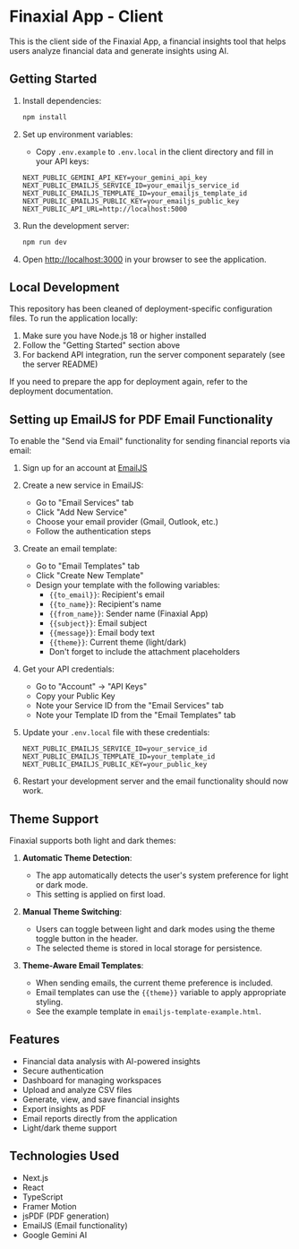 # Finaxial App - Client

This is the client side of the Finaxial App, a financial insights tool that helps users analyze financial data and generate insights using AI.

## Getting Started

1. Install dependencies:
   ```bash
   npm install
   ```

2. Set up environment variables:
   - Copy `.env.example` to `.env.local` in the client directory and fill in your API keys:
   ```
   NEXT_PUBLIC_GEMINI_API_KEY=your_gemini_api_key
   NEXT_PUBLIC_EMAILJS_SERVICE_ID=your_emailjs_service_id
   NEXT_PUBLIC_EMAILJS_TEMPLATE_ID=your_emailjs_template_id
   NEXT_PUBLIC_EMAILJS_PUBLIC_KEY=your_emailjs_public_key
   NEXT_PUBLIC_API_URL=http://localhost:5000
   ```

3. Run the development server:
   ```bash
   npm run dev
   ```

4. Open [http://localhost:3000](http://localhost:3000) in your browser to see the application.

## Local Development

This repository has been cleaned of deployment-specific configuration files. To run the application locally:

1. Make sure you have Node.js 18 or higher installed
2. Follow the "Getting Started" section above
3. For backend API integration, run the server component separately (see the server README)

If you need to prepare the app for deployment again, refer to the deployment documentation.

## Setting up EmailJS for PDF Email Functionality

To enable the "Send via Email" functionality for sending financial reports via email:

1. Sign up for an account at [EmailJS](https://www.emailjs.com/)

2. Create a new service in EmailJS:
   - Go to "Email Services" tab
   - Click "Add New Service"
   - Choose your email provider (Gmail, Outlook, etc.)
   - Follow the authentication steps

3. Create an email template:
   - Go to "Email Templates" tab
   - Click "Create New Template"
   - Design your template with the following variables:
     - `{{to_email}}`: Recipient's email
     - `{{to_name}}`: Recipient's name
     - `{{from_name}}`: Sender name (Finaxial App)
     - `{{subject}}`: Email subject
     - `{{message}}`: Email body text
     - `{{theme}}`: Current theme (light/dark)
     - Don't forget to include the attachment placeholders

4. Get your API credentials:
   - Go to "Account" → "API Keys"
   - Copy your Public Key
   - Note your Service ID from the "Email Services" tab
   - Note your Template ID from the "Email Templates" tab

5. Update your `.env.local` file with these credentials:
   ```
   NEXT_PUBLIC_EMAILJS_SERVICE_ID=your_service_id
   NEXT_PUBLIC_EMAILJS_TEMPLATE_ID=your_template_id
   NEXT_PUBLIC_EMAILJS_PUBLIC_KEY=your_public_key
   ```

6. Restart your development server and the email functionality should now work.

## Theme Support

Finaxial supports both light and dark themes:

1. **Automatic Theme Detection**: 
   - The app automatically detects the user's system preference for light or dark mode.
   - This setting is applied on first load.

2. **Manual Theme Switching**:
   - Users can toggle between light and dark modes using the theme toggle button in the header.
   - The selected theme is stored in local storage for persistence.

3. **Theme-Aware Email Templates**:
   - When sending emails, the current theme preference is included.
   - Email templates can use the `{{theme}}` variable to apply appropriate styling.
   - See the example template in `emailjs-template-example.html`.

## Features

- Financial data analysis with AI-powered insights
- Secure authentication
- Dashboard for managing workspaces
- Upload and analyze CSV files
- Generate, view, and save financial insights
- Export insights as PDF
- Email reports directly from the application
- Light/dark theme support

## Technologies Used

- Next.js
- React
- TypeScript
- Framer Motion
- jsPDF (PDF generation)
- EmailJS (Email functionality)
- Google Gemini AI
